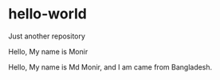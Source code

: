 # hello-world
Just another repository


Hello,
My name is Monir

Hello,
My name is Md Monir, and I am came from Bangladesh.

